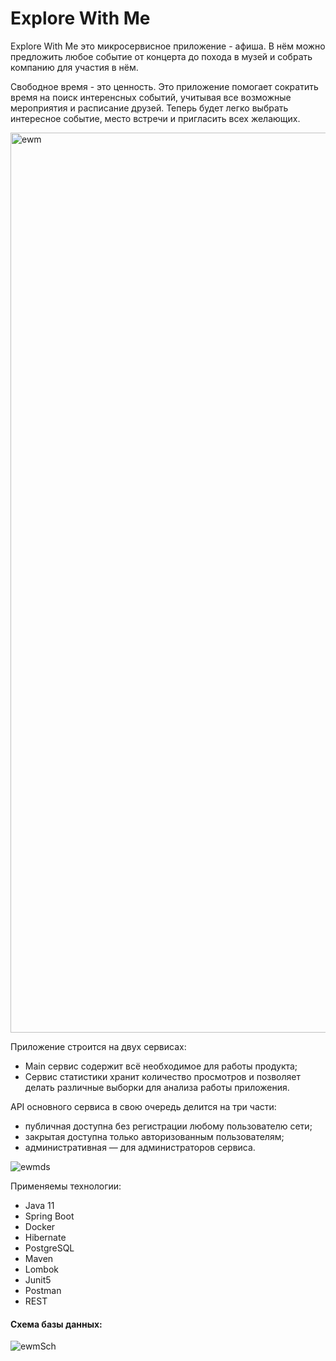 # Explore With Me

Explore With Me это микросервисное приложение - афиша. В нём можно предложить любое событие от концерта до похода в музей и собрать компанию для участия в нём.

Свободное время - это ценность. Это приложение помогает сократить время на поиск интеренсных событий, учитывая все возможные мероприятия и расписание друзей. 
Теперь будет легко выбрать интересное событие, место встречи и пригласить всех желающих.

<img width="1440" alt="ewm" src="https://user-images.githubusercontent.com/105507007/234380691-c8ccda45-2478-48df-8a8f-ae8f44746654.png">

Приложение строится на двух сервисах:
- Main сервис содержит всё необходимое для работы продукта;
- Сервис статистики хранит количество просмотров и позволяет делать различные выборки для анализа работы приложения.

API основного сервиса в свою очередь делится на три части:
- публичная доступна без регистрации любому пользователю сети;
- закрытая доступна только авторизованным пользователям;
- административная — для администраторов сервиса.

![ewmds](https://user-images.githubusercontent.com/105507007/234381805-44470f19-045d-4d8b-a03a-21d4f171baee.png)

Применяемы технологии:
- Java 11
- Spring Boot
- Docker
- Hibernate
- PostgreSQL
- Maven
- Lombok
- Junit5
- Postman
- REST

#### Схема базы данных:

![ewmSch](https://user-images.githubusercontent.com/105507007/234383186-14ea6986-613c-4ad0-b88a-6af4a76fbcd1.png)
